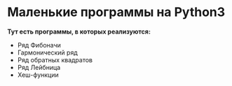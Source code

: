 # Маленькие программы на Python3

**Тут есть программы, в которых реализуются:**
* Ряд Фибоначи
* Гармонический ряд
* Ряд обратных квадратов
* Ряд Лейбница
* Хеш-функции
